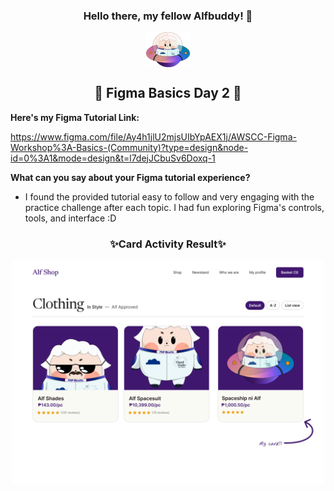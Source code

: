 <h3 align=center> Hello there, my fellow Alfbuddy! 💖</h3>
<p align = center> 
    <img align="center" width="70px" src="../../assets/alf/alf-ufo.png">
</p>

<h2 align=center> 🚀 Figma Basics Day 2 🚀</h2> 

<b>Here's my Figma Tutorial Link:</b>

https://www.figma.com/file/Ay4h1jlU2mjsUIbYpAEX1j/AWSCC-Figma-Workshop%3A-Basics-(Community)?type=design&node-id=0%3A1&mode=design&t=l7dejJCbuSv6Doxq-1

<b>What can you say about your Figma tutorial experience?</b>
- I found the provided tutorial easy to follow and very engaging with the practice challenge after each topic. I had fun exploring Figma's controls, tools, and interface :D

<h3 align=center>✨Card Activity Result✨</h3>
<p align=center>
     <img align="center" width="500px" src="../../assets/docu/d2-cardactivity.png">
</p>
